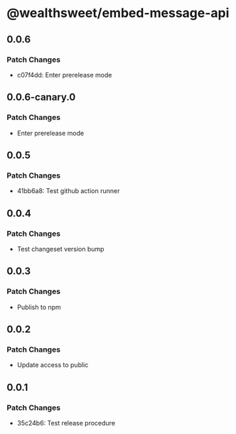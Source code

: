 # @wealthsweet/embed-message-api

## 0.0.6

### Patch Changes

- c07f4dd: Enter prerelease mode

## 0.0.6-canary.0

### Patch Changes

- Enter prerelease mode

## 0.0.5

### Patch Changes

- 41bb6a8: Test github action runner

## 0.0.4

### Patch Changes

- Test changeset version bump

## 0.0.3

### Patch Changes

- Publish to npm

## 0.0.2

### Patch Changes

- Update access to public

## 0.0.1

### Patch Changes

- 35c24b6: Test release procedure
